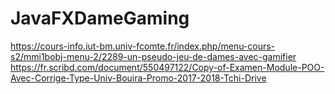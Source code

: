 # JavaFXDameGaming
https://cours-info.iut-bm.univ-fcomte.fr/index.php/menu-cours-s2/mmi1bobj-menu-2/2289-un-pseudo-jeu-de-dames-avec-gamifier
https://fr.scribd.com/document/550497122/Copy-of-Examen-Module-POO-Avec-Corrige-Type-Univ-Bouira-Promo-2017-2018-Tchi-Drive
